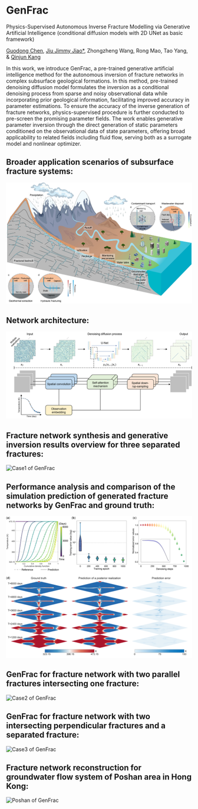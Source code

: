 # GenFrac
Physics-Supervised Autonomous Inverse Fracture Modelling via Generative Artificial Intelligence (conditional diffusion models with 2D UNet as basic framework)

[Guodong Chen](https://scholar.google.com/citations?user=U2YFkAgAAAAJ&hl=zh-TW&oi=ao), [Jiu Jimmy Jiao*](https://scholar.google.com/citations?user=t7zybZUAAAAJ&hl=zh-TW&oi=ao), Zhongzheng Wang, Rong Mao, Tao Yang, & [Qinjun Kang](https://scholar.google.com/citations?user=M8NwAPUAAAAJ&hl=zh-TW&oi=ao)

In this work, we introduce GenFrac, a pre-trained generative artificial intelligence method for the autonomous inversion of fracture networks in complex subsurface geological formations. In this method, pre-trained denoising diffusion model formulates the inversion as a conditional denoising process from sparse and noisy observational data while incorporating prior geological information, facilitating improved accuracy in parameter estimations. To ensure the accuracy of the inverse generation of fracture networks, physics-supervised procedure is further conducted to pre-screen the promising parameter fields. The work enables generative parameter inversion through the direct generation of static parameters conditioned on the observational data of state parameters, offering broad applicability to related fields including fluid flow, serving both as a surrogate model and nonlinear optimizer.

## Broader application scenarios of subsurface fracture systems:
![Workflow of GenFrac](https://github.com/JellyChen7/GenFrac/raw/master/Assets/Fracture_scenarios.jpg "Workflow of GenFrac")

## Network architecture:
![Architecture of GenFrac](https://github.com/JellyChen7/GenFrac/raw/master/Assets/Diffusion_model.png "Architecture of GenFrac")

## Fracture network synthesis and generative inversion results overview for three separated fractures:
![Case1 of GenFrac](https://github.com/JellyChen7/GenFrac/raw/master/Assets/Case1.jpg "Case1 of GenFrac")

## Performance analysis and comparison of the simulation prediction of generated fracture networks by GenFrac and ground truth:
![Case1_2 of GenFrac](https://github.com/JellyChen7/GenFrac/raw/master/Assets/Case1_2.jpg "Case1_2 of GenFrac")

## GenFrac for fracture network with two parallel fractures intersecting one fracture:
![Case2 of GenFrac](https://github.com/JellyChen7/GenFrac/raw/master/Assets/Case2.jpg "Case2 of GenFrac")

## GenFrac for fracture network with two intersecting perpendicular fractures and a separated fracture:
![Case3 of GenFrac](https://github.com/JellyChen7/GenFrac/raw/master/Assets/Case3.jpg "Case3 of GenFrac")

## Fracture network reconstruction for groundwater flow system of Poshan area in Hong Kong:
![Poshan of GenFrac](https://github.com/JellyChen7/GenFrac/raw/master/Assets/Poshan_case.jpg "Poshan of GenFrac")

